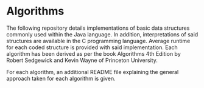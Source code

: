 # Algorithms

The following repository details implementations of basic data structures commonly used within the Java language. In addition, interpretations of said structures are available in the C programming language. Average runtime for each coded structure is provided with said implementation. Each algorithm has been derived as per the book Algorithms 4th Edition by Robert Sedgewick and Kevin Wayne of Princeton University.

For each algorithm, an additional README file explaining the general approach taken for each algorithm is given.
